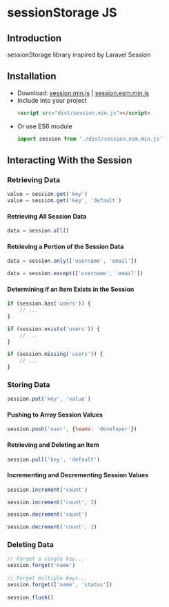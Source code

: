 # sessionStorage JS

## Introduction
sessionStorage library inspired by Laravel Session

## Installation
- Download: [session.min.js](https://raw.github.com/arxcode40/session-js/main/dist/session.min.js) | [session.esm.min.js](https://raw.github.com/arxcode40/session-js/main/dist/session.esm.min.js)
- Include into your project
    ```html
    <script src="dist/session.min.js"></script>
    ```
- Or use ES6 module
    ```javascript
    import session from './dist/session.esm.min.js'
    ```

## Interacting With the Session

### Retrieving Data

```javascript
value = session.get('key')
value = session.get('key', 'default')
```

#### Retrieving All Session Data
```javascript
data = session.all()
```

#### Retrieving a Portion of the Session Data
```javascript
data = session.only(['username', 'email'])

data = session.except(['username', 'email'])

```
#### Determining if an Item Exists in the Session
```javascript
if (session.has('users')) {
    // ...
}

if (session.exists('users')) {
    // ...
}

if (session.missing('users')) {
    // ...
}
```

### Storing Data

```javascript
session.put('key', 'value')
```

#### Pushing to Array Session Values

```javascript
session.push('user', {teams: 'developer'})
```

#### Retrieving and Deleting an Item

```javascript
session.pull('key', 'default')
```

#### Incrementing and Decrementing Session Values

```javascript
session.increment('count')

session.increment('count', 2)

session.decrement('count')

session.decrement('count', 2)
```

### Deleting Data

```javascript
// Forget a single key...
session.forget('name')
 
// Forget multiple keys...
session.forget(['name', 'status'])
 
session.flush()
```